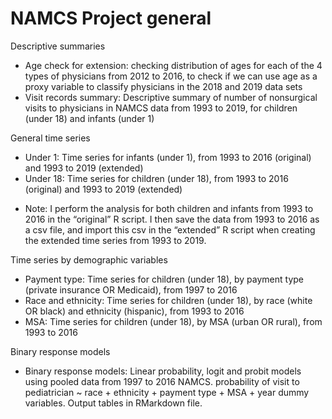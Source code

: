 # NAMCS Project general
Descriptive summaries
 - Age check for extension: checking distribution of ages for each of the 4 types of physicians from 2012 to 2016, to check if we can use age as a proxy variable to classify physicians in the 2018 and 2019 data sets
 - Visit records summary: Descriptive summary of number of nonsurgical visits to physicians in NAMCS data from 1993 to 2019, for children (under 18) and infants (under 1)

General time series
 - Under 1: Time series for infants (under 1), from 1993 to 2016 (original) and 1993 to 2019 (extended)
 - Under 18: Time series for children (under 18), from 1993 to 2016 (original) and 1993 to 2019 (extended)
* Note: I perform the analysis for both children and infants from 1993 to 2016 in the “original” R script. I then save the data from 1993 to 2016 as a csv file, and import this csv in the “extended” R script when creating the extended time series from 1993 to 2019.

Time series by demographic variables
 - Payment type: Time series for children (under 18), by payment type (private insurance OR Medicaid), from 1997 to 2016
 - Race and ethnicity:  Time series for children (under 18), by race (white OR black) and ethnicity (hispanic), from 1993 to 2016
 - MSA: Time series for children (under 18), by MSA (urban OR rural), from 1993 to 2016

Binary response models
 - Binary response models: Linear probability, logit and probit models using pooled data from 1997 to 2016 NAMCS. probability of visit to pediatrician ~ race + ethnicity + payment type + MSA + year dummy variables. Output tables in RMarkdown file.
